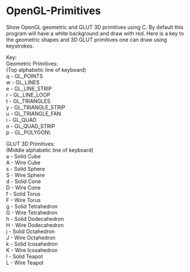 # OpenGL-Primitives
Show OpenGL geometric and GLUT 3D primitives using C. By default this program will have a white background and draw with red. Here is a key to the geometric shapes and 3D GLUT primitives one can draw using keystrokes:

Key:\
Geometric Primitives:\
(Top alphabetic line of keyboard)\
q - GL_POINTS\
w - GL_LINES\
e - GL_LINE_STRIP\
r - GL_LINE_LOOP\
t - GL_TRIANGLES\
y - GL_TRIANGLE_STRIP\
u - GL_TRIANGLE_FAN\
i - GL_QUAD\
o - GL_QUAD_STRIP\
p - GL_POLYGON\

GLUT 3D Primitives:\
(Middle alphabetic line of keyboard)\
a - Solid Cube\
A - Wire Cube\
s - Solid Sphere\
S - Wire Sphere\
d - Solid Cone\
D - Wire Cone\
f - Solid Torus\
F - Wire Torus\
g - Solid Tetrahedron\
G - Wire Tetrahedron\
h - Solid Dodecahedron\
H - Wire Dodecahedron\
j - Solid Octahedron\
J - Wire Octahedron\
k - Solid Icosahedron\
K - Wire Icosahedron\
l - Solid Teapot\
L - Wire Teapot
